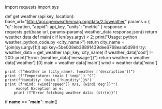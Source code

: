 import requests
import sys

def get weather (api key, location):
        base_url="http://api.openweathermap.org/data/2.5/weather"
        params = {
                 "q": location,
                 "appid": api_key,
                 "units": "metric"
          }
          response = requests.get(base url, params-params)
          weather_data response.json()
          return weather data
def main():
        if len(sys.argv) < 2:
             print("Usage: python weather_python_code.py <city_name>") 
              return
        city_name = '.join(sys.argv[1:])
        api key=5be038eb38891439dee6768eala5d994
        try:
              weather_data = get_weather (api_key, city_name)
               if weather_data['cod'] != 200:
                       print("Error: (weather_data['message']}")
                       return
	weather = weather data['weather'] [0]
	main = weather data['main']
	wind = weather data['wind']

	print (f"Weather in (city_name): (weather ['description'])")
	print (f"Temperature: (main ['temp']) "C")
	print(f"Humidity: (main ['humidity']}%")
	print (f"Wind: (wind['speed']} m/s, {wind['deg'}}"")
         except Exception as e:
	    print (f"Error fetching weather data: (str(e)}")
if __name__ == "__main__":
       main()
